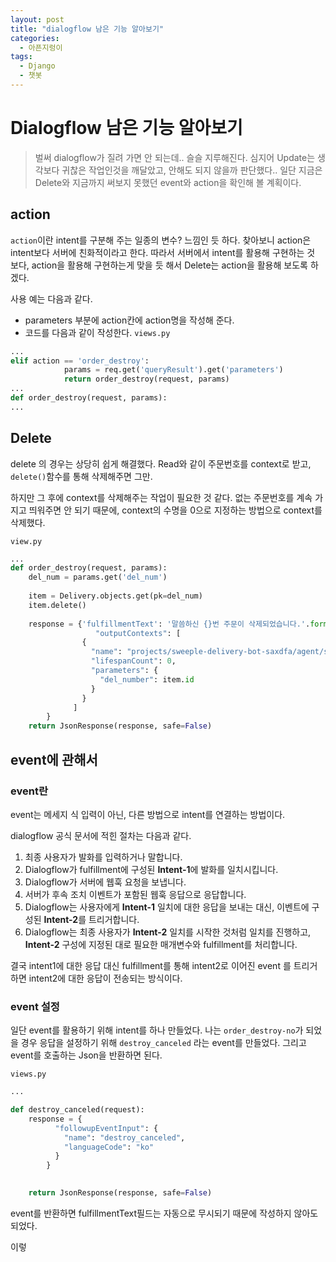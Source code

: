 ```yaml
---
layout: post
title: "dialogflow 남은 기능 알아보기"
categories:
  - 아픈지렁이
tags:
  - Django
  - 챗봇
---
```


# Dialogflow 남은 기능 알아보기

> 벌써 dialogflow가 질려 가면 안 되는데.. 슬슬 지루해진다.
> 심지어 Update는 생각보다 귀찮은 작업인것을 깨달았고, 안해도 되지 않을까 판단했다..
> 일단 지금은 Delete와 지금까지 써보지 못했던 event와 action을 확인해 볼 계획이다.

## action

`action`이란 intent를 구분해 주는 일종의 변수? 느낌인 듯 하다.
찾아보니 action은 intent보다 서버에 친화적이라고 한다.
따라서 서버에서 intent를 활용해 구현하는 것 보다, action을 활용해 구현하는게 맞을 듯 해서 Delete는 action을 활용해 보도록 하겠다.

사용 예는 다음과 같다.
- parameters 부분에 action칸에 action명을 작성해 준다.
- 코드를 다음과 같이 작성한다.
`views.py`
~~~python
...
elif action == 'order_destroy':
            params = req.get('queryResult').get('parameters')
            return order_destroy(request, params)
...
def order_destroy(request, params):
...

~~~

## Delete

delete 의 경우는 상당히 쉽게 해결했다.
Read와 같이 주문번호를 context로 받고, `delete()`함수를 통해 삭제해주면 그만.

하지만 그 후에 context를 삭제해주는 작업이 필요한 것 같다.
없는 주문번호를 계속 가지고 띄워주면 안 되기 때문에, context의 수명을 0으로 지정하는 방법으로 context를 삭제했다.

`view.py`
~~~python
...
def order_destroy(request, params):
    del_num = params.get('del_num')
    
    item = Delivery.objects.get(pk=del_num)
    item.delete()
    
    response = {'fulfillmentText': '말씀하신 {}번 주문이 삭제되었습니다.'.format(int(del_num)),
                   "outputContexts": [
                {
                  "name": "projects/sweeple-delivery-bot-saxdfa/agent/sessions/ec79f53c-31b2-3a18-998f-32cb63c3a6f2/contexts/order",
                  "lifespanCount": 0,
                  "parameters": {
                    "del_number": item.id
                  }
                }
              ]
        }
    return JsonResponse(response, safe=False)
~~~

## event에 관해서

### event란
event는 메세지 식 입력이 아닌, 다른 방법으로 intent를 연결하는 방법이다.

dialogflow 공식 문서에 적힌 절차는 다음과 같다.

1. 최종 사용자가 발화를 입력하거나 말합니다.
2.  Dialogflow가 fulfillment에 구성된  **Intent-1**에 발화를 일치시킵니다.
3.  Dialogflow가 서버에 웹훅 요청을 보냅니다.
4.  서버가 후속 조치 이벤트가 포함된 웹훅 응답으로 응답합니다.
5.  Dialogflow는 사용자에게  **Intent-1**  일치에 대한 응답을 보내는 대신, 이벤트에 구성된  **Intent-2**를 트리거합니다.
6.  Dialogflow는 최종 사용자가  **Intent-2**  일치를 시작한 것처럼 일치를 진행하고,  **Intent-2**  구성에 지정된 대로 필요한 매개변수와 fulfillment를 처리합니다.

결국 intent1에 대한 응답 대신 fulfillment를 통해 intent2로 이어진 event 를 트리거하면 intent2에 대한 응답이 전송되는 방식이다.

### event 설정
일단 event를 활용하기 위해 intent를 하나 만들었다.
나는 `order_destroy-no`가 되었을 경우 응답을 설정하기 위해 `destroy_canceled` 라는 event를 만들었다.
그리고 event를 호출하는 Json을 반환하면 된다.

`views.py`
~~~python
...

def destroy_canceled(request):
    response = {
          "followupEventInput": {
            "name": "destroy_canceled",
            "languageCode": "ko"
          }
        }

    
    return JsonResponse(response, safe=False)
~~~

event를 반환하면 fulfillmentText필드는 자동으로 무시되기 때문에 작성하지 않아도 되었다.

이렇
<!--stackedit_data:
eyJoaXN0b3J5IjpbLTEyMDI0NzczOTIsLTIwMDMwMTcyMTQsMj
E0MjE4MTc4LDE5MTA5MDk3MzMsLTczNjM2MDE5MSwxMDQxOTc1
Nzc1LDE1NDE2NTE5ODddfQ==
-->